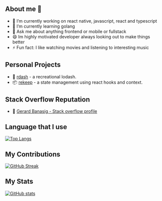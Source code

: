 ## About me 👋

- 🔭 I’m currently working on react native, javascript, react and typescript
- 🌱 I’m currently learning golang
- 💬 Ask me about anything frontend or mobile or fullstack
- 😄 Im highly motivated developer always looking out to make things better
- ⚡ Fun fact: I like watching movies and listening to interesting music

## Personal Projects 
- 👟 [rdash](https://github.com/tuxrace/rdash) - a recreational lodash.
- 📦 [rekeep](https://github.com/tuxrace/react-rekeep-app) - a state management using react hooks and context.

## Stack Overflow Reputation
- 🔋 [Gerard Banasig - Stack overflow profile](https://stackoverflow.com/users/124919/gerard-banasig)


## Language that I use
[![Top Langs](https://github-readme-stats.vercel.app/api/top-langs/?username=tuxrace&hide_progress=true&show_icons=true&theme=radical&layout=compact)](https://github.com/tuxrace/github-readme-stats)

## My Contributions
[![GitHub Streak](http://github-readme-streak-stats.herokuapp.com?user=tuxrace)](https://git.io/streak-stats)

## My Stats
[![GitHub stats](https://github-readme-stats.vercel.app/api?username=tuxrace&show_icons=true&theme=radical)](https://github.com/tuxrace/github-readme-stats)
